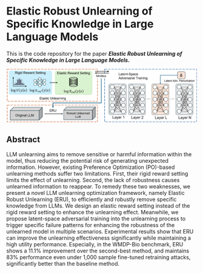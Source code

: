 # Elastic Robust Unlearning of Specific Knowledge in Large Language Models

This is the code repository for the paper ***Elastic Robust Unlearning of Specific Knowledge in Large Language Models*.**

![1](ERU.png)

## Abstract

LLM unlearning aims to remove sensitive or harmful information within the model, thus reducing the potential risk of generating unexpected information. However, existing Preference Optimization (PO)-based unlearning methods suffer two limitations. First, their rigid reward setting limits the effect of unlearning. Second, the lack of robustness causes unlearned information to reappear. To remedy these two weaknesses, we present a novel LLM unlearning optimization framework, namely Elastic Robust Unlearning (ERU), to efficiently and robustly remove specific knowledge from LLMs. We design an elastic reward setting instead of the rigid reward setting to enhance the unlearning effect. Meanwhile, we propose latent-space adversarial training into the unlearning process to trigger specific failure patterns for enhancing the robustness of the unlearned model in multiple scenarios. Experimental results show that ERU can improve the unlearning effectiveness significantly while maintaining a high utility performance. Especially, in the WMDP-Bio benchmark, ERU shows a 11.1% improvement over the second-best method, and maintains 83% performance even under 1,000 sample fine-tuned retraining attacks, significantly better than the baseline method.